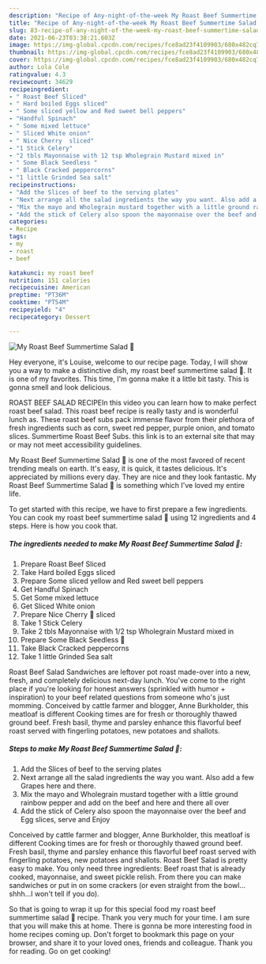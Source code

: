 ```yaml
---
description: "Recipe of Any-night-of-the-week My Roast Beef Summertime Salad 🥗"
title: "Recipe of Any-night-of-the-week My Roast Beef Summertime Salad 🥗"
slug: 83-recipe-of-any-night-of-the-week-my-roast-beef-summertime-salad
date: 2021-06-23T03:38:21.603Z
image: https://img-global.cpcdn.com/recipes/fce8ad23f4109903/680x482cq70/my-roast-beef-summertime-salad-recipe-main-photo.jpg
thumbnail: https://img-global.cpcdn.com/recipes/fce8ad23f4109903/680x482cq70/my-roast-beef-summertime-salad-recipe-main-photo.jpg
cover: https://img-global.cpcdn.com/recipes/fce8ad23f4109903/680x482cq70/my-roast-beef-summertime-salad-recipe-main-photo.jpg
author: Lola Cole
ratingvalue: 4.3
reviewcount: 34629
recipeingredient:
- " Roast Beef Sliced"
- " Hard boiled Eggs sliced"
- " Some sliced yellow and Red sweet bell peppers"
- "Handful Spinach"
- " Some mixed lettuce"
- " Sliced White onion"
- " Nice Cherry  sliced"
- "1 Stick Celery"
- "2 tbls Mayonnaise with 12 tsp Wholegrain Mustard mixed in"
- " Some Black Seedless "
- " Black Cracked peppercorns"
- "1 little Grinded Sea salt"
recipeinstructions:
- "Add the Slices of beef to the serving plates"
- "Next arrange all the salad ingredients the way you want. Also add a few Grapes here and there."
- "Mix the mayo and Wholegrain mustard together with a little ground rainbow pepper and add on the beef and here and there all over"
- "Add the stick of Celery also spoon the mayonnaise over the beef and Egg slices, serve and Enjoy"
categories:
- Recipe
tags:
- my
- roast
- beef

katakunci: my roast beef 
nutrition: 151 calories
recipecuisine: American
preptime: "PT36M"
cooktime: "PT54M"
recipeyield: "4"
recipecategory: Dessert

---
```



![My Roast Beef Summertime Salad 🥗](https://img-global.cpcdn.com/recipes/fce8ad23f4109903/680x482cq70/my-roast-beef-summertime-salad-recipe-main-photo.jpg)

Hey everyone, it's Louise, welcome to our recipe page. Today, I will show you a way to make a distinctive dish, my roast beef summertime salad 🥗. It is one of my favorites. This time, I'm gonna make it a little bit tasty. This is gonna smell and look delicious.

ROAST BEEF SALAD RECIPEIn this video you can learn how to make perfect roast beef salad. This roast beef recipe is really tasty and is wonderful lunch as. These roast beef subs pack immense flavor from their plethora of fresh ingredients such as corn, sweet red pepper, purple onion, and tomato slices. Summertime Roast Beef Subs. this link is to an external site that may or may not meet accessibility guidelines.

My Roast Beef Summertime Salad 🥗 is one of the most favored of recent trending meals on earth. It's easy, it is quick, it tastes delicious. It's appreciated by millions every day. They are nice and they look fantastic. My Roast Beef Summertime Salad 🥗 is something which I've loved my entire life.


To get started with this recipe, we have to first prepare a few ingredients. You can cook my roast beef summertime salad 🥗 using 12 ingredients and 4 steps. Here is how you cook that.

<!--inarticleads1-->

##### The ingredients needed to make My Roast Beef Summertime Salad 🥗:

1. Prepare  Roast Beef Sliced
1. Take  Hard boiled Eggs sliced
1. Prepare  Some sliced yellow and Red sweet bell peppers
1. Get Handful Spinach
1. Get  Some mixed lettuce
1. Get  Sliced White onion
1. Prepare  Nice Cherry 🍅 sliced
1. Take 1 Stick Celery
1. Take 2 tbls Mayonnaise with 1/2 tsp Wholegrain Mustard mixed in
1. Prepare  Some Black Seedless 🍇
1. Take  Black Cracked peppercorns
1. Take 1 little Grinded Sea salt


Roast Beef Salad Sandwiches are leftover pot roast made-over into a new, fresh, and completely delicious next-day lunch. You&#39;ve come to the right place if you&#39;re looking for honest answers (sprinkled with humor + inspiration) to your beef related questions from someone who&#39;s just momming. Conceived by cattle farmer and blogger, Anne Burkholder, this meatloaf is different Cooking times are for fresh or thoroughly thawed ground beef. Fresh basil, thyme and parsley enhance this flavorful beef roast served with fingerling potatoes, new potatoes and shallots. 

<!--inarticleads2-->

##### Steps to make My Roast Beef Summertime Salad 🥗:

1. Add the Slices of beef to the serving plates
1. Next arrange all the salad ingredients the way you want. Also add a few Grapes here and there.
1. Mix the mayo and Wholegrain mustard together with a little ground rainbow pepper and add on the beef and here and there all over
1. Add the stick of Celery also spoon the mayonnaise over the beef and Egg slices, serve and Enjoy


Conceived by cattle farmer and blogger, Anne Burkholder, this meatloaf is different Cooking times are for fresh or thoroughly thawed ground beef. Fresh basil, thyme and parsley enhance this flavorful beef roast served with fingerling potatoes, new potatoes and shallots. Roast Beef Salad is pretty easy to make. You only need three ingredients: Beef roast that is already cooked, mayonnaise, and sweet pickle relish. From there you can make sandwiches or put in on some crackers (or even straight from the bowl…shhh…I won&#39;t tell if you do). 

So that is going to wrap it up for this special food my roast beef summertime salad 🥗 recipe. Thank you very much for your time. I am sure that you will make this at home. There is gonna be more interesting food in home recipes coming up. Don't forget to bookmark this page on your browser, and share it to your loved ones, friends and colleague. Thank you for reading. Go on get cooking!
